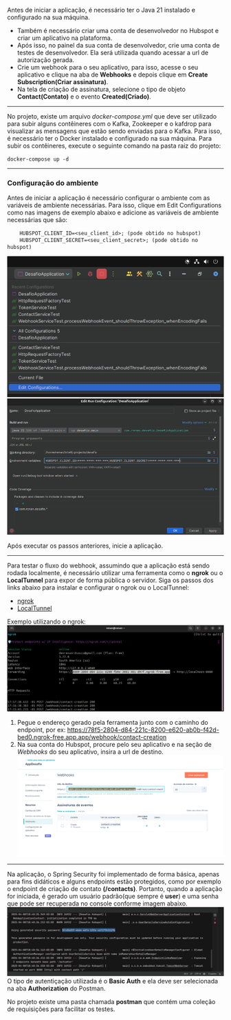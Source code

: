 Antes de iniciar a aplicação, é necessário ter o Java 21 instalado e configurado na sua máquina.
- Também é necessário criar uma conta de desenvolvedor no Hubspot e criar um aplicativo na plataforma.
- Após isso, no painel da sua conta de desenvolvedor, crie uma conta de testes de desenvolvedor. Ela será utilizada quando acessar a url de autorização gerada.
- Crie um webhook para o seu aplicativo, para isso, acesse o seu aplicativo e clique na aba de **Webhooks** e depois clique em **Create Subscription(Criar assinatura)**.
- Na tela de criação de assinatura, selecione o tipo de objeto **Contact(Contato)** e o evento **Created(Criado)**.
---
No projeto, existe um arquivo *docker-compose.yml* que deve ser utilizado para subir alguns contêineres com o Kafka, Zookeeper e o kafdrop para visualizar as mensagens que estão sendo enviadas para o Kafka.
Para isso, é necessário ter o Docker instalado e configurado na sua máquina.
Para subir os contêineres, execute o seguinte comando na pasta raiz do projeto:
```
docker-compose up -d
```
---
### Configuração do ambiente
Antes de iniciar a aplicação é necessário configurar o ambiente com as variáveis de ambiente necessárias.
Para isso, clique em Edit Configurations como nas imagens de exemplo abaixo e adicione as variáveis de ambiente necessárias que são:
```
    HUBSPOT_CLIENT_ID=<seu_client_id>; (pode obtido no hubspot)
    HUBSPOT_CLIENT_SECRET=<seu_client_secret>; (pode obtido no hubspot)
```
![Exemplo de configuração](src/main/resources/images/edit-configurations.png)
![Tela](src/main/resources/images/environment-variables.png)

Após executar os passos anteriores, inicie a aplicação.
___
Para testar o fluxo do webhook, assumindo que a aplicação está sendo rodada localmente, é necessário utilizar uma ferramenta como o **ngrok** ou
o **LocalTunnel** para expor de forma pública o servidor.
Siga os passos dos links abaixo para instalar e configurar o ngrok ou o LocalTunnel:
- [ngrok](https://ngrok.com/download)
- [LocalTunnel](https://localtunnel.github.io/www/)

Exemplo utilizando o ngrok:
![Exemplo ngrok](src/main/resources/images/ngrok-url-example.png)
1. Pegue o endereço gerado pela ferramenta junto com o caminho do endpoint, por ex: https://78f5-2804-d84-221c-8200-e620-ab0b-f42d-bed0.ngrok-free.app.app/webhook/contact-creation
2. Na sua conta do Hubspot, procure pelo seu aplicativo e na seção de *Webhooks* do seu aplicativo, insira a url de destino.
![Exemplo de configuração do webhook](src/main/resources/images/hubspot-webhook-example.png)
___
Na aplicação, o Spring Security foi implementado de forma básica, apenas para fins didáticos e alguns endpoints estão protegidos, como por exemplo o endpoint de criação de contato **(/contacts)**.
Portanto, quando a aplicação for iniciada, é gerado um usuário padrão(que sempre é **user**) e uma senha que pode ser recuperada no console conforme imagem abaixo.
![Exemplo de senha](src/main/resources/images/spring-security-password-example.png)
O tipo de autentiçação utilizada é o **Basic Auth** e ela deve ser selecionada na aba **Authorization** do Postman.

No projeto existe uma pasta chamada **postman** que contém uma coleção de requisições para facilitar os testes.
